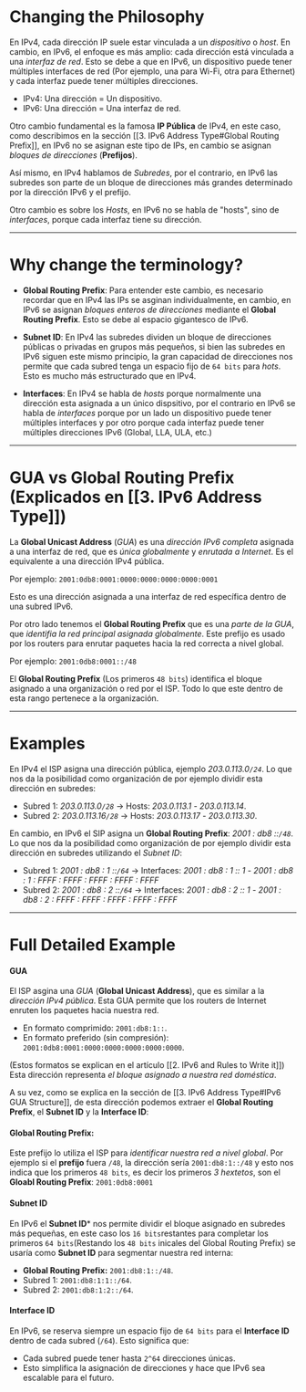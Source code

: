 # Changing the Philosophy

En IPv4, cada dirección IP suele estar vinculada a un *dispositivo* o *host*. En cambio, en IPv6, el enfoque es más amplio: cada dirección está vinculada a una *interfaz de red*. Esto se debe a que en IPv6, un dispositivo puede tener múltiples interfaces de red (Por ejemplo, una para Wi-Fi, otra para Ethernet) y cada interfaz puede tener múltiples direcciones.

- IPv4: Una dirección = Un dispositivo.
- IPv6: Una dirección = Una interfaz de red.

Otro cambio fundamental es la famosa **IP Pública** de IPv4, en este caso, como describimos en la sección [[3. IPv6 Address Type#Global Routing Prefix]], en IPv6 no se asignan este tipo de IPs, en cambio se asignan *bloques de direcciones* (**Prefijos**).

Así mismo, en IPv4 hablamos de *Subredes*, por el contrario, en IPv6 las subredes son parte de un bloque de direcciones más grandes determinado por la dirección IPv6 y el prefijo.

Otro cambio es sobre los *Hosts*, en IPv6 no se habla de "hosts", sino de *interfaces*, porque cada interfaz tiene su dirección.

----
# Why change the terminology?

- **Global Routing Prefix**: Para entender este cambio, es necesario recordar que en IPv4 las IPs se asginan individualmente, en cambio, en IPv6 se asignan *bloques enteros de direcciones* mediante el **Global Routing Prefix**. Esto se debe al espacio gigantesco de IPv6.

- **Subnet ID**: En IPv4 las subredes dividen un bloque de direcciones públicas o privadas en grupos más pequeños, si bien las subredes en IPv6 siguen este mismo principio, la gran capacidad de direcciones nos permite que cada subred tenga un espacio fijo de `64 bits` para *hots*. Esto es mucho más estructurado que en IPv4.

 - **Interfaces**: En IPv4 se habla de *hosts* porque normalmente una dirección esta asignada a un único dispsitivo, por el contrario en IPv6 se habla de *interfaces* porque por un lado un dispositivo puede tener múltiples interfaces y por otro porque cada interfaz puede tener múltiples direcciones IPv6 (Global, LLA, ULA, etc.)

---
# GUA vs Global Routing Prefix (Explicados en [[3. IPv6 Address Type]])

La **Global Unicast Address** (*GUA*) es una *dirección IPv6 completa* asignada a una interfaz de red, que es *única globalmente* y *enrutada a Internet*. Es el equivalente a una dirección IPv4 pública.

Por ejemplo: `2001:0db8:0001:0000:0000:0000:0000:0001`

Esto es una dirección asignada a una interfaz de red específica dentro de una subred IPv6.

Por otro lado tenemos el **Global Routing Prefix** que es una *parte de la GUA*, que *identifia la red principal asignada globalmente*. Este prefijo es usado por los routers para enrutar paquetes hacia la red correcta a nivel global.

Por ejemplo: `2001:0db8:0001::/48`

El **Global Routing Prefix** (Los primeros `48 bits`) identifica el bloque asignado a una organización o red por el ISP. Todo lo que este dentro de esta rango pertenece a la organización.

---
# Examples

En IPv4 el ISP asigna una dirección pública, ejemplo *203.0.113.0`/24`*. Lo que nos da la posibilidad como organización de por ejemplo dividir esta dirección en subredes:

- Subred 1: *203.0.113.0`/28`* -> Hosts: *203.0.113.1* - *203.0.113.14*.
- Subred 2: *203.0.113.16`/28`* -> Hosts: *203.0.113.17* - *203.0.113.30*.

En cambio, en IPv6 el SIP asigna un **Global Routing Prefix**: *2001 : db8 ::`/48`*. Lo que nos da la posibilidad como organización de por ejemplo dividir esta dirección en subredes utilizando el *Subnet  ID*:
- Subred 1: *2001 : db8 : 1 ::`/64`* -> Interfaces: *2001 : db8 : 1 :: 1* - *2001 : db8 : 1 : FFFF : FFFF : FFFF : FFFF : FFFF*
- Subred 2: *2001 : db8 : 2 ::`/64`* -> Interfaces: *2001 : db8 : 2 :: 1* - *2001 : db8 : 2 : FFFF : FFFF : FFFF : FFFF : FFFF*

----
# Full Detailed Example

#### GUA

El ISP asgina una *GUA* (**Global Unicast Address**), que es similar a la *dirección IPv4 pública*. Esta GUA permite que los routers de Internet enruten los paquetes hacia nuestra red.

- En formato comprimido: `2001:db8:1::`.
- En formato preferido (sin compresión): `2001:0db8:0001:0000:0000:0000:0000:0000`.

(Estos formatos se explican en el artículo [[2. IPv6 and Rules to Write it]]) Esta dirección representa *el bloque asignado a nuestra red doméstica*.

A su vez, como se explica en la sección de [[3. IPv6 Address Type#IPv6 GUA Structure]], de esta dirección podemos extraer el **Global Routing Prefix**, el **Subnet ID** y la **Interface ID**:
#### Global Routing Prefix:

Este prefijo lo utiliza el ISP para *identificar nuestra red a nivel global*. Por ejemplo si el **prefijo** fuera `/48`, la dirección sería `2001:db8:1::/48` y esto nos indica que los primeros `48 bits`, es decir los primeros *3 hextetos*, son el **Gloabl Routing Prefix**: `2001:0db8:0001`
#### Subnet ID

En IPv6 el **Subnet ID*** nos permite dividir el bloque asignado en subredes más pequeñas, en este caso los `16 bits`restantes para completar los primeros `64 bits`(Restando los `48 bits` inicales del Global Routing Prefix) se usaría como **Subnet ID** para segmentar nuestra red interna:

- **Global Routing Prefix:** `2001:db8:1::/48`.
- Subred 1: `2001:db8:1:1::/64`.
- Subred 2: `2001:db8:1:2::/64`.
#### Interface ID

En IPv6, se reserva siempre un espacio fijo de `64 bits` para el **Interface ID** dentro de cada subred (`/64`). Esto significa que:

- Cada subred puede tener hasta `2^64` direcciones únicas.
- Esto simplifica la asignación de direcciones y hace que IPv6 sea escalable para el futuro.